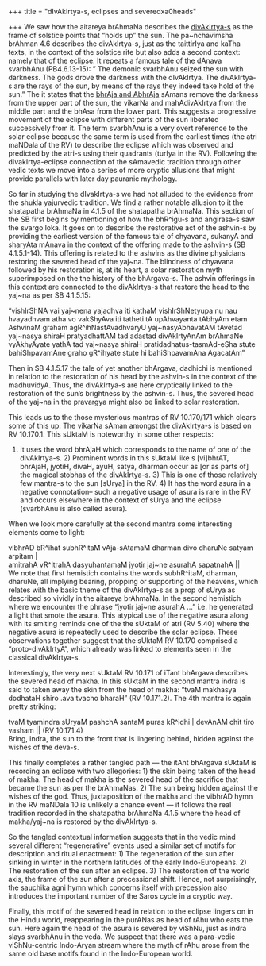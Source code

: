 +++
title = "dIvAkIrtya-s, eclipses and severedxa0heads"

+++
We saw how the aitareya brAhmaNa describes the
[divAkIrtya-s](https://manasataramgini.wordpress.com/2007/01/15/the-crashing-doors/)
as the frame of solstice points that “holds up” the sun. The
pa\~nchavimsha brAhman 4.6 describes the divAkIrtya-s, just as the
taittirIya and kaTha texts, in the context of the solstice rite but also
adds a second context: namely that of the eclipse. It repeats a famous
tale of the dAnava svarbhAnu (PB4.6.13-15): ” The demonic svarbhAnu
seized the sun with darkness. The gods drove the darkness with the
dIvAkIrtya. The divAkIrtya-s are the rays of the sun, by means of the
rays they indeed take hold of the sun.” The it states that the [bhrAja
and
AbhrAja](https://manasataramgini.wordpress.com/2007/01/13/the-divakirtya-samans/)
sAmans remove the darkness from the upper part of the sun, the vikarNa
and mahAdivAkIrtya from the middle part and the bhAsa from the lower
part. This suggests a progressive movement of the eclipse with different
parts of the sun liberated successively from it. The term svarbhAnu is a
very overt reference to the solar eclipse because the same term is used
from the earliest times (the atri maNDala of the RV) to describe the
eclipse which was observed and predicted by the atri-s using their
quadrants (turIya in the RV). Following the dIvakIrtya-eclipse
connection of the sAmavedic tradition through other vedic texts we move
into a series of more cryptic allusions that might provide parallels
with later day pauranic mythology.

So far in studying the dIvakIrtya-s we had not alluded to the evidence
from the shukla yajurvedic tradition. We find a rather notable allusion
to it the shatapatha brAhmaNa in 4.1.5 of the shatapatha brAhmaNa. This
section of the SB first begins by mentioning of how the bhR^igu-s and
angirasa-s saw the svargo loka. It goes on to describe the restorative
act of the ashvin-s by providing the earliest version of the famous tale
of chyavana, sukanyA and sharyAta mAnava in the context of the offering
made to the ashvin-s (SB 4.1.5.1-14). This offering is related to the
ashvins as the divine physicians restoring the severed head of the
yaj\~na. The blindness of chyavana followed by his restoration is, at
its heart, a solar restoration myth superimposed on the the history of
the bhArgava-s. The ashvin offerings in this context are connected to
the divAkIrtya-s that restore the head to the yaj\~na as per SB
4.1.5.15:

“vishIrShNA vai yaj\~nena yajadhva iti kathaM vishIrShNetyupa nu nau
hvayadhvam atha vo vakShyAva iti tatheti tA upAhvayanta tAbhyAm etam
AshvinaM graham agR^ihNastAvadhvaryU yaj\~nasyAbhavatAM tAvetad
yaj\~nasya shiraH pratyadhattAM tad adastad divAkIrtyAnAm brAhmaNe
vyAkhyAyate yathA tad yaj\~nasya shiraH pratidadhatus-tasmAd-eSha stute
bahiShpavamAne graho gR^ihyate stute hi bahiShpavamAna AgacatAm”

Then in SB 4.1.5.17 the tale of yet another bhArgava, dadhichi is
mentioned in relation to the restoration of his head by the ashvin-s in
the context of the madhuvidyA. Thus, the divAkIrtya-s are here
cryptically linked to the restoration of the sun’s brightness by the
ashvin-s. Thus, the severed head of the yaj\~na in the pravargya might
also be linked to solar restoration.

This leads us to the those mysterious mantras of RV 10.170/171 which
clears some of this up: The vikarNa sAman amongst the divAkIrtya-s is
based on RV 10.170.1. This sUktaM is noteworthy in some other respects:
1) It uses the word bhrAjaH which corresponds to the name of one of the
divAkIrtya-s. 2) Prominent words in this sUktaM like s \[vi\]bhrAT,
bhrAjaH, jyotiH, divaH, ayuH, satya, dharman occur as \[or as parts of\]
the magical stobhas of the divAkIrtya-s. 3) This is one of those
relatively few mantra-s to the sun \[sUrya\] in the RV. 4) It has the
word asura in a negative connotation– such a negative usage of asura is
rare in the RV and occurs elsewhere in the context of sUrya and the
eclipse (svarbhAnu is also called asura).

When we look more carefully at the second mantra some interesting
elements come to light:

vibhrAD bR^ihat subhR^itaM vAja-sAtamaM dharman divo dharuNe satyam
arpitam |  
amitrahA vR^itrahA dasyuhantamaM jyotir jaj\~ne asurahA sapatnahA ||  
We note that first hemistich contains the words subhR^itaM, dharman,
dharuNe, all implying bearing, propping or supporting of the heavens,
which relates with the basic theme of the divAkIrtya-s as a prop of
sUrya as described so vividly in the aitareya brAhmaNa. In the second
hemistich where we encounter the phrase “jyotir jaj\~ne asurahA …” i.e.
he generated a light that smote the asura. This atypical use of the
negative asura along with its smiting reminds one of the the sUktaM of
atri (RV 5.40) where the negative asura is repeatedly used to describe
the solar eclipse. These observations together suggest that the sUktaM
RV 10.170 comprised a “proto-divAkIrtyA”, which already was linked to
elements seen in the classical divAkIrtya-s.

Interestingly, the very next sUktaM RV 10.171 of iTant bhArgava
describes the severed head of makha. In this sUktaM in the second mantra
indra is said to taken away the skin from the head of makha: “tvaM
makhasya dodhataH shiro .ava tvacho bharaH” (RV 10.171.2). The 4th
mantra is again pretty striking:

tvaM tyamindra sUryaM pashchA santaM puras kR^idhi | devAnAM chit tiro
vasham || (RV 10.171.4)  
Bring, indra, the sun to the front that is lingering behind, hidden
against the wishes of the deva-s.

This finally completes a rather tangled path — the itAnt bhArgava sUktaM
is recording an eclipse with two allegories: 1) the skin being taken of
the head of makha. The head of makha is the severed head of the
sacrifice that became the sun as per the brAhmaNas. 2) The sun being
hidden against the wishes of the god. Thus, juxtaposition of the makha
and the vibhrAD hymn in the RV maNDala 10 is unlikely a chance event —
it follows the real tradition recorded in the shatapatha brAhmaNa 4.1.5
where the head of makha/yaj\~na is restored by the divAkIrtya-s.

So the tangled contextual information suggests that in the vedic mind
several different “regenerative” events used a similar set of motifs for
description and ritual enactment: 1) The regeneration of the sun after
sinking in winter in the northern latitudes of the early Indo-Europeans.
2) The restoration of the sun after an eclipse. 3) The restoration of
the world axis, the frame of the sun after a precessional shift. Hence,
not surprisingly, the sauchika agni hymn which concerns itself with
precession also introduces the important number of the Saros cycle in a
cryptic way.

Finally, this motif of the severed head in relation to the eclipse
lingers on in the Hindu world, reappearing in the purANas as head of
rAhu who eats the sun. Here again the head of the asura is severed by
viShNu, just as indra slays svarbhAnu in the veda. We suspect that there
was a para-vedic viShNu-centric Indo-Aryan stream where the myth of rAhu
arose from the same old base motifs found in the Indo-European world.
